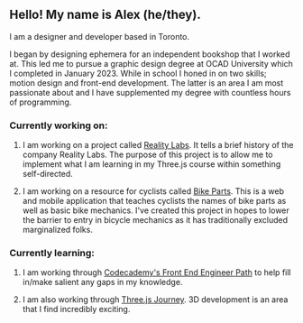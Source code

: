 ## Hello! My name is Alex (he/they).

I am a designer and developer based in Toronto. 

I began by designing ephemera for an independent bookshop that I worked at. This led me to pursue a graphic design degree at OCAD University which I completed in January 2023. While in school I honed in on two skills; motion design and front-end development. The latter is an area I am most passionate about and I have supplemented my degree with countless hours of programming.

### Currently working on:

1. I am working on a project called [Reality Labs](https://github.com/alextownson/reality-labs). It tells a brief history of the company Reality Labs. The purpose of this project is to allow me to implement what I am learning in my Three.js course within something self-directed. 

2. I am working on a resource for cyclists called [Bike Parts](https://github.com/alextownson/bike-parts). This is a web and mobile application that teaches cyclists the names of bike parts as well as basic bike mechanics. I've created this project in hopes to lower the barrier to entry in bicycle mechanics as it has traditionally excluded marginalized folks. 

### Currently learning:

1. I am working through [Codecademy's Front End Engineer Path](https://join.codecademy.com/learn/paths/front-end-engineer-career-path/) to help fill in/make salient any gaps in my knowledge.

2. I am also working through [Three.js Journey](https://threejs-journey.com/). 3D development is an area that I find incredibly exciting.
